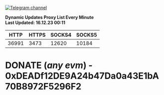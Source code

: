 [![Telegram channel](https://img.shields.io/endpoint?url=https://runkit.io/damiankrawczyk/telegram-badge/branches/master?url=https://t.me/n4z4v0d)](https://t.me/n4z4v0d) 

**Dynamic Updates Proxy List Every Minute**  
**Last Updated: 16.12.23 00:11**

| HTTP        | HTTPS        | SOCKS4        | SOCKS5        |
|-------------|--------------|---------------|---------------|
| 36991 | 3473 | 12620 | 10184 |


# DONATE (_any evm_) - 0xDEADf12DE9A24b47Da0a43E1bA70B8972F5296F2

